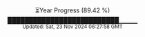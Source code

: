 <p align="center">
⏳Year Progress (89.42 %) <br>
██████████████████████████▁▁▁▁ <br>
<sub>Updated: Sat, 23 Nov 2024 06:27:58 GMT</sub>
</p>

